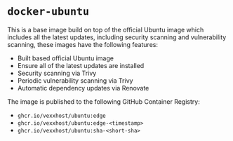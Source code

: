 # `docker-ubuntu`

This is a base image build on top of the official Ubuntu image which includes
all the latest updates, including security scanning and vulnerability scanning,
these images have the following features:

- Built based official Ubuntu image
- Ensure all of the latest updates are installed
- Security scanning via Trivy
- Periodic vulnerability scanning via Trivy
- Automatic dependency updates via Renovate

The image is published to the following GitHub Container Registry:

- `ghcr.io/vexxhost/ubuntu:edge`
- `ghcr.io/vexxhost/ubuntu:edge-<timestamp>`
- `ghcr.io/vexxhost/ubuntu:sha-<short-sha>`
